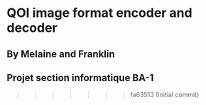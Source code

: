 # QOI image format encoder and decoder
## By Melaine and Franklin

## Projet section informatique BA-1
>>>>>>> fa63513 (Initial commit)